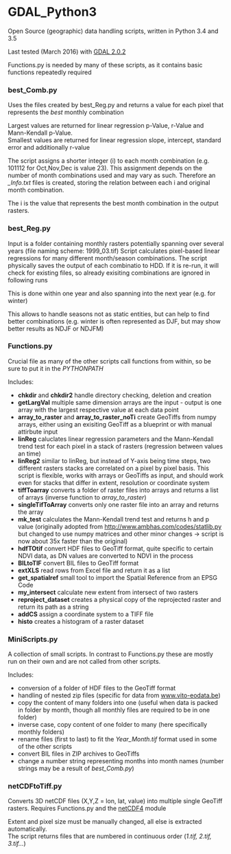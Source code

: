 # GDAL_Python3
Open Source (geographic) data handling scripts, written in Python 3.4 and 3.5

Last tested (March 2016) with [GDAL 2.0.2](http://www.gisinternals.com/query.html?content=filelist&file=release-1800-x64-gdal-1-11-3-mapserver-6-4-2.zip)

Functions.py is needed by many of these scripts, as it contains basic functions repeatedly required


### best_Comb.py

Uses the files created by best_Reg.py and returns a value for each pixel that represents the *best* monthly combination

Largest values are returned for linear regression p-Value, r-Value and Mann-Kendall p-Value.   
Smallest values are returned for linear regression slope, intercept, standard error and additionally r-value

The script assigns a shorter integer (i) to each month combination (e.g. 101112 for Oct,Nov,Dec is value 23). This assignment depends on the number of
month combinations used and may vary as such. Therefore an *_Info.txt* files is created, storing the relation between each i and original month combination.

The i is the value that represents the best month combination in the output rasters.

### best_Reg.py

Input is a folder containing monthly rasters potentially spanning over several years (file naming scheme: 1999_03.tif)
Script calculates pixel-based linear regressions for many different month/season combinations. 
The script physically saves the output of each combinatio to HDD. If it is re-run, it will check for existing files, so already exisiting combinations are
ignored in following runs

This is done within one year and also spanning into the next year (e.g. for winter)

This allows to handle seasons not as static entities, but can help to find better combinations (e.g. winter is often represented as DJF, but may show
better results as NDJF or NDJFM)

### Functions.py

Crucial file as many of the other scripts call functions from within, so be sure to put it in the *PYTHONPATH*   

Includes:
* **chkdir** and **chkdir2** handle directory checking, deletion and creation
* **getLargVal** multiple same dimension arrays are the input - output is one array with the largest respective value at each data point
* **array_to_raster** and **array_to_raster_noTi** create GeoTiffs from numpy arrays, either using an exisiting GeoTiff as a blueprint or with manual attirbute input
* **linReg** caluclates linear regression parameters and the Mann-Kendall trend test for each pixel in a stack of rasters (regression between values an time)
* **linReg2** similar to linReg, but instead of Y-axis being time steps, two different rasters stacks are correlated on a pixel by pixel basis. 
	This script is flexible, works with arrays or GeoTiffs as input, and should work even for stacks that differ in extent, resolution or coordinate system
* **tiffToarray** converts a folder of raster files into arrays and returns a list of arrays (inverse function to *array_to_raster*)
* **singleTifToArray** converts only one raster file into an array and returns the array
* **mk_test** calculates the Mann-Kendall trend test and returns h and p value (originally adopted from http://www.ambhas.com/codes/statlib.py but changed 
	to use numpy matrices and other minor changes -> script is now about 35x faster than the original)
* **hdfTOtif** convert HDF files to GeoTiff format, quite specific to certain NDVI data, as DN values are converted to NDVI in the process
* **BILtoTIF** convert BIL files to GeoTiff format
* **extXLS** read rows from Excel file and return it as a list
* **get_spatialref** small tool to import the Spatial Reference from an EPSG Code
* **my_intersect** calculate new extent from intersect of two rasters
* **reproject_dataset** creates a physical copy of the reprojected raster and return its path as a string
* **addCS** assign a coordinate system to a TIFF file
* **histo** creates a histogram of a raster dataset


### MiniScripts.py


A collection of small scripts. In contrast to Functions.py these are mostly run on their own and are not called from other scripts.

Includes:
* conversion of a folder of HDF files to the GeoTiff format
* handling of nested zip files (specific for data from www.vito-eodata.be)
* copy the content of many folders into one (useful when data is packed in folder by month, though all monthly files are required to be in one folder)
* inverse case, copy content of one folder to many (here specifically monthly folders)
* rename files (first to last) to fit the *Year_Month.tif* format used in some of the other scripts
* convert BIL files in ZIP archives to GeoTiffs
* change a number string representing months into month names (number strings may be a result of *best_Comb.py*)


### netCDFtoTiff.py

Converts 3D netCDF files (X,Y,Z = lon, lat, value) into multiple single GeoTiff rasters. Requires Functions.py and the [netCDF4](https://netcdf4-python.googlecode.com/svn/trunk/docs/netCDF4-module.html) module

Extent and pixel size must be manually changed, all else is extracted automatically.   
The script returns files that are numbered in continuous order (*1.tif, 2.tif, 3.tif...*)

